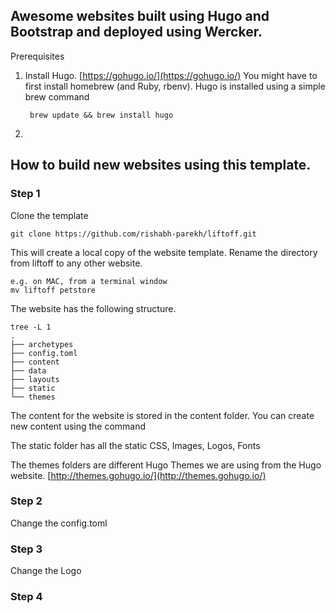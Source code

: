 ## Awesome websites built using Hugo and Bootstrap and deployed using Wercker. 

Prerequisites

1. Install Hugo. [https://gohugo.io/](https://gohugo.io/) 
   You might have to first install homebrew (and Ruby, rbenv). Hugo is installed using a simple brew command
    
        brew update && brew install hugo
    
2. 



## How to build new websites using this template. 

### Step 1

Clone the template

    
    git clone https://github.com/rishabh-parekh/liftoff.git 
  
  This will create a local copy of the website template. 
  Rename the directory from liftoff to any other website. 
  
    e.g. on MAC, from a terminal window
    mv liftoff petstore

The website has the following structure. 

    tree -L 1
    .
    ├── archetypes
    ├── config.toml
    ├── content
    ├── data
    ├── layouts
    ├── static
    └── themes

The content for the website is stored in the content folder. You can create new content using the command


The static folder has all the static CSS, Images, Logos, Fonts 

The themes folders are different Hugo Themes we are using from the Hugo website. [http://themes.gohugo.io/](http://themes.gohugo.io/)



### Step 2

Change the config.toml 

### Step 3

Change the Logo

### Step 4


